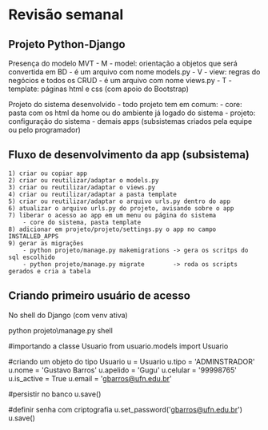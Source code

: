 # Revisão semanal

## Projeto Python-Django

Presença do modelo MVT
    - M - model: orientação a objetos que será convertida em BD
        - é um arquivo com nome models.py
    - V - view:  regras do negócios e todos os CRUD
        - é um arquivo com nome views.py
    - T - template: páginas html e css (com apoio do Bootstrap)

Projeto do sistema desenvolvido
    - todo projeto tem em comum:
        - core: pasta com os html da home ou do ambiente já logado do sistema
        - projeto: configuração do sistema
        - demais apps (subsistemas criados pela equipe ou pelo programador)


## Fluxo de desenvolvimento da app (subsistema)

    1) criar ou copiar app
    2) criar ou reutilizar/adaptar o models.py
    3) criar ou reutilizar/adaptar o views.py
    4) criar ou reutilizar/adaptar a pasta template
    5) criar ou reutilizar/adaptar o arquivo urls.py dentro do app
    6) atualizar o arquivo urls.py do projeto, avisando sobre o app
    7) liberar o acesso ao app em um menu ou página do sistema
        - core do sistema, pasta template
    8) adicionar em projeto/projeto/settings.py o app no campo INSTALLED_APPS
    9) gerar as migrações
        - python projeto/manage.py makemigrations -> gera os scritps do sql escolhido
        - python projeto/manage.py migrate        -> roda os scripts gerados e cria a tabela

## Criando primeiro usuário de acesso

No shell do Django (com venv ativa)

python projeto\manage.py shell

#importando a classe Usuario
from usuario.models import Usuario

#criando um objeto do tipo Usuario
u = Usuario
u.tipo = 'ADMINSTRADOR'
u.nome = 'Gustavo Barros'
u.apelido = 'Gugu'
u.celular = '99998765'
u.is_active = True
u.email = 'gbarros@ufn.edu.br'

#persistir no banco
u.save()

#definir senha com criptografia
u.set_password('gbarros@ufn.edu.br')
u.save()